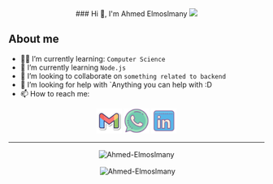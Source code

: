 
<div align=center>
	### Hi 👋, I'm Ahmed Elmoslmany
	<img src="https://komarev.com/ghpvc/?username=AhmedGamal2212&color=blue">
  </div>
  
## About me

- :student: I’m currently learning: `Computer Science`
- 🌱 I’m currently learning `Node.js`
- 👯 I’m looking to collaborate on `something related to backend`
- 🤔 I’m looking for help with `Anything you can help with :D
- 📫 How to reach me: <!-- -->
<p align="center">
	<a href="mailto:ahmedelmoslmany74@gmail.com"><img img src="icons/gmail.svg" alt="Gmail" title="gmail" width="50px"/></a>
	<a href="https://wa.me/021278416263"><img src="icons/whatsapp.svg" alt="Whatsapp" title="whatsapp" width="50px"/></a>
	<a href="https://www.linkedin.com/in/ahmed-elmoslmany-014935222/"><img src="icons/linkedin.svg" alt="LinkedIn" width="50px" title="linkedin"/></a>
</p>
<hr>

<div align=center>
<p><img align="center" src="https://github-readme-stats.vercel.app/api/top-langs?username=Ahmed-Elmoslmany&show_icons=true&locale=en&layout=compact" alt="Ahmed-Elmoslmany" /></p>
	<p>&nbsp;<img align="center" src="https://github-readme-stats.vercel.app/api?username=Ahmed-Elmoslmany&show_icons=true&locale=en" alt="Ahmed-Elmoslmany" /></p>

</div>
